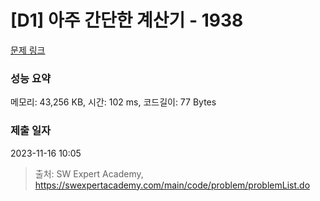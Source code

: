 # [D1] 아주 간단한 계산기 - 1938 

[문제 링크](https://swexpertacademy.com/main/code/problem/problemDetail.do?contestProbId=AV5PjsYKAMIDFAUq) 

### 성능 요약

메모리: 43,256 KB, 시간: 102 ms, 코드길이: 77 Bytes

### 제출 일자

2023-11-16 10:05



> 출처: SW Expert Academy, https://swexpertacademy.com/main/code/problem/problemList.do